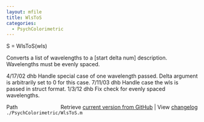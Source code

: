```yaml
---
layout: mfile
title: WlsToS
categories:
  - PsychColorimetric
---
```


S = WlsToS\(wls\)

Converts a list of wavelengths to a \[start delta num\]
description.  Wavelengths must be evenly spaced.

4/17/02  dhb  Handle special case of one wavelength passed.
              Delta argument is arbitrarily set to 0 for this case.
7/11/03  dhb  Handle case the wls is passed in struct format.
1/3/12   dhb  Fix check for evenly spaced wavelengths.


<div class="code_header" style="text-align:right;">
  <span style="float:left;">Path&nbsp;&nbsp;</span> <span class="counter">Retrieve <a href=
  "https://raw.github.com/Psychtoolbox-3/Psychtoolbox-3/beta/./PsychColorimetric/WlsToS.m">current version from GitHub</a> | View <a href=
  "https://github.com/Psychtoolbox-3/Psychtoolbox-3/commits/beta/./PsychColorimetric/WlsToS.m">changelog</a></span>
</div>
<div class="code">
  <code>./PsychColorimetric/WlsToS.m</code>
</div>
